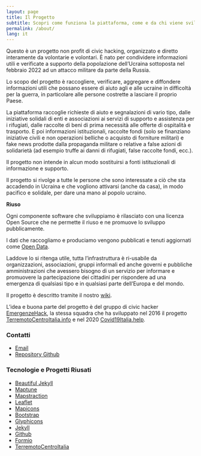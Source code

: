 ```yaml
---
layout: page
title: Il Progetto
subtitle: Scopri come funziona la piattaforma, come e da chi viene sviluppata
permalink: /about/
lang: it
---
```

  
Questo è un progetto non profit di civic hacking, organizzato e diretto interamente da volontarie e volontari. È nato per condividere informazioni utili e verificate a supporto della popolazione dell’Ucraina sottoposta nel febbraio 2022 ad un attacco militare da parte della Russia.

Lo scopo del progetto è raccogliere, verificare, aggregare e diffondere informazioni utili che possano essere di aiuto agli e alle ucraine in difficoltà per la guerra, in particolare alle persone costrette a lasciare il proprio Paese. 

La piattaforma raccoglie richieste di aiuto e segnalazioni di vario tipo, dalle iniziative solidali di enti e associazioni ai servizi di supporto e assistenza per i rifugiati, dalle raccolte di beni di prima necessità alle offerte di ospitalità e trasporto. E poi informazioni istituzionali, raccolte fondi (solo se finanziano iniziative civili e non operazioni belliche o acquisto di forniture militari) e fake news prodotte dalla propaganda militare o relative a false azioni di solidarietà (ad esempio truffe ai danni di rifugiati, false raccolte fondi, ecc.).  

Il progetto non intende in alcun modo sostituirsi a fonti istituzionali di informazione e supporto.

Il progetto si rivolge a tutte le persone che sono interessate a ciò che sta accadendo in Ucraina e che vogliono attivarsi (anche da casa), in modo pacifico e solidale, per dare una mano al popolo ucraino.

**Riuso**

Ogni componente software che sviluppiamo è rilasciato con una licenza Open Source che ne permette il riuso e ne promuove lo sviluppo pubblicamente.

I dati che raccogliamo e produciamo vengono pubblicati e tenuti aggiornati come [Open Data](https://europehelp.info/opendata/).

Laddove lo si ritenga utile, tutta l’infrastruttura è ri-usabile da organizzazioni, associazioni, gruppi informali ed anche governi e pubbliche amministrazioni che avessero bisogno di un servizio per informare e promuovere la partecipazione dei cittadini per rispondere ad una emergenza di qualsiasi tipo e in qualsiasi parte dell’Europa e del mondo.

Il progetto è descritto tramite il nostro [wiki](https://github.com/emergenzeHack/europehelp.info/wiki).

L’idea e buona parte del progetto è del gruppo di civic hacker [EmergenzeHack](https://emergenzehack.info/), la stessa squadra che ha sviluppato nel 2016 il progetto [TerremotoCentroItalia.info](https://www.terremotocentroitalia.info/) e nel 2020 [Covid19Italia.help](https://covid19italia.help/).


### Contatti

- [Email](mailto:europehelp.info@gmail.com)
- [Repository Github](https://github.com/emergenzeHack/europehelp.info)

### Tecnologie e Progetti Riusati

- [Beautiful Jekyll](https://deanattali.com/beautiful-jekyll/)
- [Maptune](https://github.com/gjrichter/maptune)
- [Mapstraction](http://mapstraction.com)
- [Leaflet](http://leafletjs.com)
- [Mapicons](http://mapicons.nicolasmollet.com)
- [Bootstrap](http://getbootstrap.com/)
- [Glyphicons](http://glyphicons.com)
- [Jekyll](https://jekyllrb.com/)
- [Github](http://www.github.com)
- [Formio](https://formio.github.io/formio.js/#)
- [TerremotoCentroItalia](http://www.terremotocentroitalia.info)


